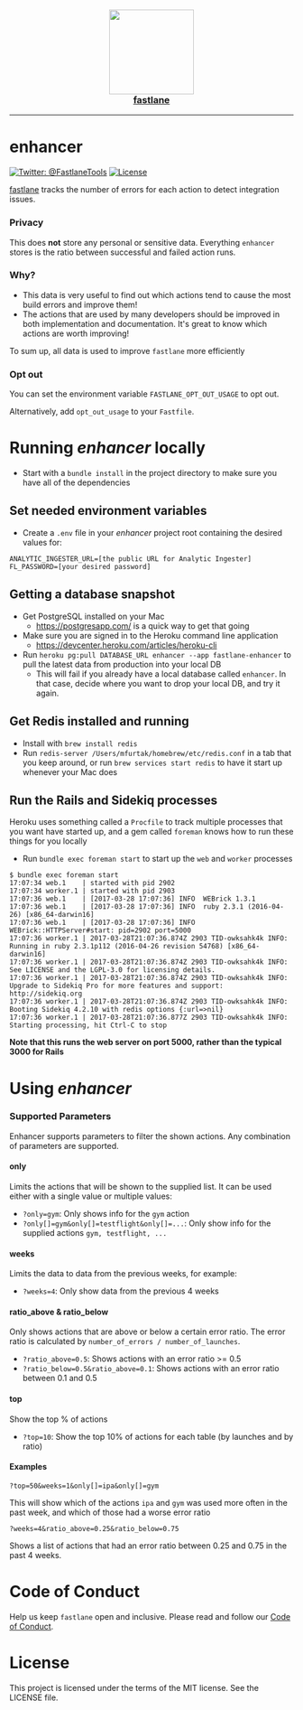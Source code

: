 <h3 align="center">
  <a href="https://github.com/fastlane/fastlane">
    <img src="app/assets/images/fastlane.png" width="150" />
    <br />
    fastlane
  </a>
</h3>

-------

enhancer
============

[![Twitter: @FastlaneTools](https://img.shields.io/badge/contact-@FastlaneTools-blue.svg?style=flat)](https://twitter.com/FastlaneTools)
[![License](http://img.shields.io/badge/license-MIT-green.svg?style=flat)](https://github.com/fastlane/enhancer/blob/master/LICENSE)

[fastlane](https://fastlane.tools) tracks the number of errors for each action to detect integration issues.

### Privacy

This does **not** store any personal or sensitive data. Everything `enhancer` stores is the ratio between successful and failed action runs.

### Why?

- This data is very useful to find out which actions tend to cause the most build errors and improve them!
- The actions that are used by many developers should be improved in both implementation and documentation. It's great to know which actions are worth improving!

To sum up, all data is used to improve `fastlane` more efficiently

### Opt out

You can set the environment variable `FASTLANE_OPT_OUT_USAGE` to opt out.

Alternatively, add `opt_out_usage` to your `Fastfile`.

# Running _enhancer_ locally

* Start with a `bundle install` in the project directory to make sure you have all of the dependencies

## Set needed environment variables

* Create a `.env` file in your _enhancer_ project root containing the desired values for:

```
ANALYTIC_INGESTER_URL=[the public URL for Analytic Ingester]
FL_PASSWORD=[your desired password]
```

## Getting a database snapshot

* Get PostgreSQL installed on your Mac
  * https://postgresapp.com/ is a quick way to get that going
* Make sure you are signed in to the Heroku command line application
  * https://devcenter.heroku.com/articles/heroku-cli
* Run `heroku pg:pull DATABASE_URL enhancer --app fastlane-enhancer` to pull the latest data from production into your local DB
  * This will fail if you already have a local database called `enhancer`. In that case, decide where you want to drop your local DB, and try it again.

## Get Redis installed and running

* Install with `brew install redis`
* Run `redis-server /Users/mfurtak/homebrew/etc/redis.conf` in a tab that you keep around, or run `brew services start redis` to have it start up whenever your Mac does

## Run the Rails and Sidekiq processes

Heroku uses something called a `Procfile` to track multiple processes that you want have started up, and a gem called `foreman` knows how to run these things for you locally

* Run `bundle exec foreman start` to start up the `web` and `worker` processes

```
$ bundle exec foreman start
17:07:34 web.1    | started with pid 2902
17:07:34 worker.1 | started with pid 2903
17:07:36 web.1    | [2017-03-28 17:07:36] INFO  WEBrick 1.3.1
17:07:36 web.1    | [2017-03-28 17:07:36] INFO  ruby 2.3.1 (2016-04-26) [x86_64-darwin16]
17:07:36 web.1    | [2017-03-28 17:07:36] INFO  WEBrick::HTTPServer#start: pid=2902 port=5000
17:07:36 worker.1 | 2017-03-28T21:07:36.874Z 2903 TID-owksahk4k INFO: Running in ruby 2.3.1p112 (2016-04-26 revision 54768) [x86_64-darwin16]
17:07:36 worker.1 | 2017-03-28T21:07:36.874Z 2903 TID-owksahk4k INFO: See LICENSE and the LGPL-3.0 for licensing details.
17:07:36 worker.1 | 2017-03-28T21:07:36.874Z 2903 TID-owksahk4k INFO: Upgrade to Sidekiq Pro for more features and support: http://sidekiq.org
17:07:36 worker.1 | 2017-03-28T21:07:36.874Z 2903 TID-owksahk4k INFO: Booting Sidekiq 4.2.10 with redis options {:url=>nil}
17:07:36 worker.1 | 2017-03-28T21:07:36.877Z 2903 TID-owksahk4k INFO: Starting processing, hit Ctrl-C to stop
```

**Note that this runs the web server on port 5000, rather than the typical 3000 for Rails**

# Using _enhancer_

### Supported Parameters

Enhancer supports parameters to filter the shown actions. Any combination of parameters are supported.

#### only

Limits the actions that will be shown to the supplied list. It can be used either with a single value or multiple values:

- `?only=gym`: Only shows info for the `gym` action
- `?only[]=gym&only[]=testflight&only[]=...`: Only show info for the supplied actions `gym, testflight, ...`

#### weeks

Limits the data to data from the previous weeks, for example:

- `?weeks=4`: Only show data from the previous 4 weeks

#### ratio_above & ratio_below

Only shows actions that are above or below a certain error ratio. The error ratio is calculated by `number_of_errors / number_of_launches`.

- `?ratio_above=0.5`: Shows actions with an error ratio >= 0.5
- `?ratio_below=0.5&ratio_above=0.1`: Shows actions with an error ratio between 0.1 and 0.5

#### top

Show the top % of actions

- `?top=10`: Show the top 10% of actions for each table (by launches and by ratio)

#### Examples

`?top=50&weeks=1&only[]=ipa&only[]=gym`

This will show which of the actions `ipa` and `gym` was used more often in the past week, and which of those had a worse error ratio

`?weeks=4&ratio_above=0.25&ratio_below=0.75`

Shows a list of actions that had an error ratio between 0.25 and 0.75 in the past 4 weeks.

# Code of Conduct
Help us keep `fastlane` open and inclusive. Please read and follow our [Code of Conduct](https://github.com/fastlane/code-of-conduct).

# License
This project is licensed under the terms of the MIT license. See the LICENSE file.
